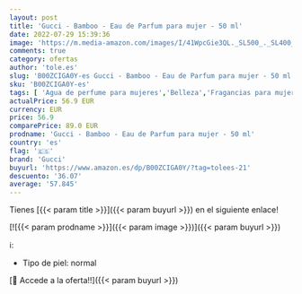 ```yaml
---
layout: post
title: 'Gucci - Bamboo - Eau de Parfum para mujer - 50 ml'
date: 2022-07-29 15:39:36
image: 'https://m.media-amazon.com/images/I/41WpcGie3QL._SL500_._SL400_.jpg'
comments: true
category: ofertas
author: 'tole.es'
slug: 'B00ZCIGA0Y-es Gucci - Bamboo - Eau de Parfum para mujer - 50 ml'
sku: 'B00ZCIGA0Y-es'
tags: [ 'Agua de perfume para mujeres','Belleza','Fragancias para mujeres','Perfumes y fragancias','de','eau','gucci','parfum','🇪🇸', ]
actualPrice: 56.9 EUR
currency: EUR
price: 56.9
comparePrice: 89.0 EUR
prodname: 'Gucci - Bamboo - Eau de Parfum para mujer - 50 ml'
country: 'es'
flag: '🇪🇸'
brand: 'Gucci'
buyurl: 'https://www.amazon.es/dp/B00ZCIGA0Y/?tag=tolees-21'
descuento: '36.07'
average: '57.845'
---
```


Tienes [{{< param title >}}]({{< param buyurl >}}) en el siguiente enlace!

[![{{< param prodname >}}]({{< param image >}})]({{< param buyurl >}})

ℹ️:

- Tipo de piel: normal

[🛒 Accede a la oferta!!]({{< param buyurl >}})
